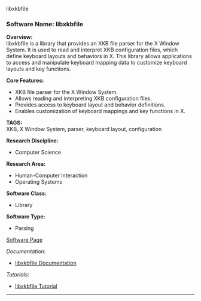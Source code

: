 libxkbfile
### Software Name: libxkbfile

**Overview:**  
libxkbfile is a library that provides an XKB file parser for the X Window System. It is used to read and interpret XKB configuration files, which define keyboard layouts and behaviors in X. This library allows applications to access and manipulate keyboard mapping data to customize keyboard layouts and key functions.

**Core Features:**
- XKB file parser for the X Window System.
- Allows reading and interpreting XKB configuration files.
- Provides access to keyboard layout and behavior definitions.
- Enables customization of keyboard mappings and key functions in X.

**TAGS:**  
XKB, X Window System, parser, keyboard layout, configuration

**Research Discipline:**
- Computer Science

**Research Area:**
- Human-Computer Interaction
- Operating Systems

**Software Class:**
- Library

**Software Type:**
- Parsing

[Software Page](https://www.x.org/releases/X11R7.6/doc/libxkbfile/speclibxkbfile.html)

*Documentation:*
- [libxkbfile Documentation](https://www.x.org/releases/X11R7.6/doc/libxkbfile/)

*Tutorials:*
- [libxkbfile Tutorial](https://www.tutorialspoint.com/x_window_system/lib_xkbfile.htm)
--------------------------------------
